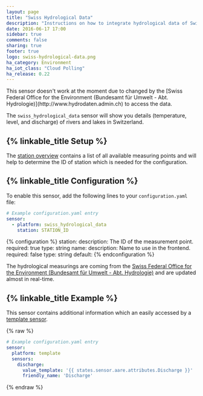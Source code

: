 ```yaml
---
layout: page
title: "Swiss Hydrological Data"
description: "Instructions on how to integrate hydrological data of Swiss waters within Home Assistant."
date: 2016-06-17 17:00
sidebar: true
comments: false
sharing: true
footer: true
logo: swiss-hydrological-data.png
ha_category: Environment
ha_iot_class: "Cloud Polling"
ha_release: 0.22
---
```


<p class='note warning'>
  This sensor doesn't work at the moment due to changed by the [Swiss Federal Office for the Environment (Bundesamt für Umwelt - Abt. Hydrologie)](http://www.hydrodaten.admin.ch) to access the data.
</p>

The `swiss_hydrological_data` sensor will show you details (temperature, level, and discharge) of rivers and lakes in Switzerland.

## {% linkable_title Setup %}

The [station overview](http://www.hydrodaten.admin.ch/en/danger-levels-table.html) contains a list of all available measuring points and will help to determine the ID of station which is needed for the configuration.

## {% linkable_title Configuration %}

To enable this sensor, add the following lines to your `configuration.yaml` file:

```yaml
# Example configuration.yaml entry
sensor:
  - platform: swiss_hydrological_data
    station: STATION_ID
```

{% configuration %}
station:
  description: The ID of the measurement point.
  required: true
  type: string
name:
  description: Name to use in the frontend.
  required: false
  type: string
  default: 
{% endconfiguration %}

The hydrological measurings are coming from the [Swiss Federal Office for the Environment (Bundesamt für Umwelt - Abt. Hydrologie)](http://www.hydrodaten.admin.ch) and are updated almost in real-time.

## {% linkable_title Example %}

This sensor contains additional information which an easily accessed by a [template sensor](/components/sensor.template/).

{% raw %}
```yaml
# Example configuration.yaml entry
sensor:
  platform: template
  sensors:
    discharge:
      value_template: '{{ states.sensor.aare.attributes.Discharge }}'
      friendly_name: 'Discharge'
```
{% endraw %}


